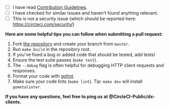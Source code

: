 - [ ] I have read [Contribution Guidelines](https://github.com/CircleCI-Public/circleci-cli/blob/master/CONTRIBUTING.md).
- [ ] I have checked for similar issues and haven't found anything relevant.
- [ ] This is not a security issue (which should be reported here: https://circleci.com/security/)

**Here are some helpful tips you can follow when submitting a pull request:**

1. Fork [the repository](https://github.com/CircleCI-Public/circleci-cli) and create your branch from `master`.
2. Run `make build` in the repository root.
3. If you've fixed a bug or added code that should be tested, add tests!
4. Ensure the test suite passes (`make test`).
5. The `--debug` flag is often helpful for debugging HTTP client requests and responses.
6. Format your code with [gofmt](https://golang.org/cmd/gofmt/).
7. Make sure your code lints (`make lint`). Tip: `make dev` will install `gometalinter`.

**If you have any questions, feel free to ping us at @CircleCI-Public/dx-clients.**
